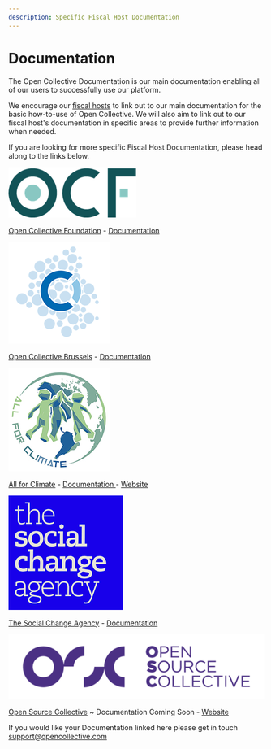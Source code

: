 ```yaml
---
description: Specific Fiscal Host Documentation
---
```


# Documentation

The Open Collective Documentation is our main documentation enabling all of our users to successfully use our platform. 

We encourage our [fiscal hosts](https://opencollective.com/hosts) to link out to our main documentation for the basic how-to-use of Open Collective. We will also aim to link out to our fiscal host's documentation in specific areas to provide further information when needed. 

If you are looking for more specific Fiscal Host Documentation, please head along to the links below. 



![ ](../.gitbook/assets/opencollectivefoundation.png)

[Open Collective Foundation](https://opencollective.foundation/) - [Documentation](https://docs.opencollective.foundation/)

![](../.gitbook/assets/opencollectivebrussells.png)

[Open Collective Brussels](https://opencollective.com/brussels) - [Documentation ](https://docs.opencollective.com/brussels/)

![](../.gitbook/assets/allforclimatelogo.jpg)

[All for Climate](https://allforclimate.earth/) - [Documentation ](https://docs.allforclimate.earth/) - [Website](https://opencollective.com/allforclimate)

![](../.gitbook/assets/thesocialchangeagency.png)

[The Social Change Agency](https://thesocialchangeagency.org/) - [Documentation](https://docs.google.com/document/d/1zHArRkjHIstk8b_rMDhHGFnKLfWYCeVhLYLWHEEunlY/edit) 

![](../.gitbook/assets/opensourcecollective.png)

[Open Source Collective](https://opencollective.com/opensource) ~ Documentation Coming Soon - [Website ](https://www.oscollective.org/)





If you would like your Documentation linked here please get in touch [support@opencollective.com](mailto:support@opencollective.com)

